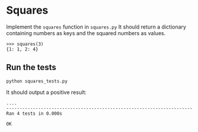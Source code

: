 # Squares

Implement the `squares` function in `squares.py`
It should return a dictionary containing numbers as keys and the squared numbers as values.

```
>>> squares(3)
{1: 1, 2: 4}
```


## Run the tests

```
python squares_tests.py
```

It should output a positive result:

```
....
----------------------------------------------------------------------
Ran 4 tests in 0.000s

OK
```